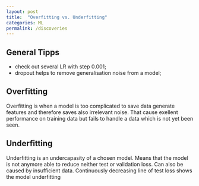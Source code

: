 ```yaml
---
layout: post
title:  "Overfitting vs. Underfitting"
categories: ML
permalink: /discoveries
---
```

## General Tipps
- check out several LR with step 0.001;
- dropout helps to remove generalisation noise from a model;
## Overfitting
Overfitting is when a model is too complicated to save data generate features and therefore saves also irrelevant noise. That cause exellent performance on training data but fails to handle a data which is not yet been seen.
## Underfitting
Underfitting is an undercapasity of a chosen model. Means that the model is not anymore able to reduce neither test or validation loss. Can also be caused by insufficient data. Continuously decreasing line of test loss shows the model underfitting
